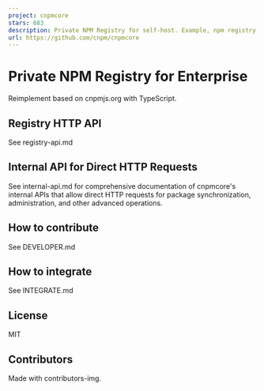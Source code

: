 ```yaml
---
project: cnpmcore
stars: 683
description: Private NPM Registry for self-host. Example, npm registry Mirror on China https://registry.npmmirror.com
url: https://github.com/cnpm/cnpmcore
---
```


Private NPM Registry for Enterprise
===================================

Reimplement based on cnpmjs.org with TypeScript.

Registry HTTP API
-----------------

See registry-api.md

Internal API for Direct HTTP Requests
-------------------------------------

See internal-api.md for comprehensive documentation of cnpmcore's internal APIs that allow direct HTTP requests for package synchronization, administration, and other advanced operations.

How to contribute
-----------------

See DEVELOPER.md

How to integrate
----------------

See INTEGRATE.md

License
-------

MIT

Contributors
------------

Made with contributors-img.
